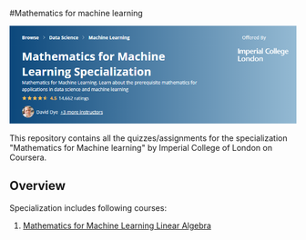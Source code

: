 #Mathematics for machine learning 

![Cover](https://github.com/mhmdreda99/Math_for_Machine_Learning_Coursera/blob/master/Documents/cover.PNG)

This repository contains all the quizzes/assignments for the specialization "Mathematics for Machine learning" by Imperial College of London on Coursera.

## Overview
Specialization includes following courses:

1. [Mathematics for Machine Learning Linear Algebra](https://github.com/mhmdreda99/Math_for_Machine_Learning_Coursera/tree/master/Mathematics%20for%20Machine%20Learning%20Linear%20Algebra)